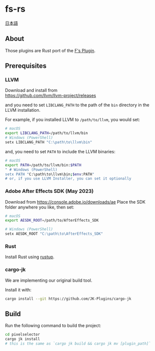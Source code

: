 # fs-rs

[日本語](https://github.com/JK-Plugins/fs-rs/blob/main/README-ja.md)

## About

Those plugins are Rust port of the [F's Plugin](https://github.com/bryful/F-s-PluginsProjects).

## Prerequisites

### **LLVM**

Download and install from  
https://github.com/llvm/llvm-project/releases

and you need to set `LIBCLANG_PATH` to the path of the `bin` directory in the LLVM installation.

For example, if you installed LLVM to `/path/to/llvm`, you would set:

```bash
# macOS
export LIBCLANG_PATH=/path/to/llvm/bin
# Windows (PowerShell)
setx LIBCLANG_PATH "C:\path\to\llvm\bin"
```

and, you need to set `PATH` to include the LLVM binaries:

```bash
# macOS
export PATH=/path/to/llvm/bin:$PATH
" # Windows (PowerShell)
setx PATH "C:\path\to\llvm\bin;$env:PATH"
# or, if you use LLVM Installer, you can set it optionally
```

### **Adobe After Effects SDK (May 2023)**

Download from https://console.adobe.io/downloads/ae
Place the SDK folder anywhere you like, then set:

```bash
# macOS
export AESDK_ROOT=/path/to/AfterEffects_SDK

# Windows (PowerShell)
setx AESDK_ROOT "C:\path\to\AfterEffects_SDK"
```

### **Rust**

Install Rust using [rustup](https://rustup.rs/).

### **cargo-jk**

We are implementing our original build tool.

Install it with:

```bash
cargo install --git https://github.com/JK-Plugins/cargo-jk
```

## Build

Run the following command to build the project:

```bash
cd pixelselector
cargo jk install
# this is the same as `cargo jk build && cargo jk mv [plugin_path]`
```
